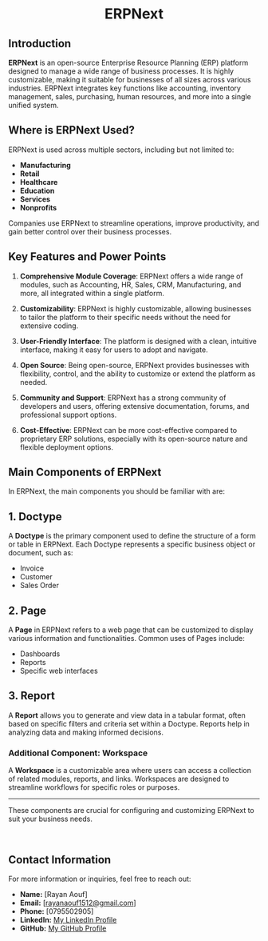 

<h1 align="center" >
  ERPNext
</h1>

## Introduction
**ERPNext** is an open-source Enterprise Resource Planning (ERP) platform designed to manage a wide range of business processes. It is highly customizable, making it suitable for businesses of all sizes across various industries. ERPNext integrates key functions like accounting, inventory management, sales, purchasing, human resources, and more into a single unified system.

## Where is ERPNext Used?
ERPNext is used across multiple sectors, including but not limited to:

- **Manufacturing**
- **Retail**
- **Healthcare**
- **Education**
- **Services**
- **Nonprofits**

Companies use ERPNext to streamline operations, improve productivity, and gain better control over their business processes.

## Key Features and Power Points

1. **Comprehensive Module Coverage**: ERPNext offers a wide range of modules, such as Accounting, HR, Sales, CRM, Manufacturing, and more, all integrated within a single platform.

2. **Customizability**: ERPNext is highly customizable, allowing businesses to tailor the platform to their specific needs without the need for extensive coding.

3. **User-Friendly Interface**: The platform is designed with a clean, intuitive interface, making it easy for users to adopt and navigate.

4. **Open Source**: Being open-source, ERPNext provides businesses with flexibility, control, and the ability to customize or extend the platform as needed.

5. **Community and Support**: ERPNext has a strong community of developers and users, offering extensive documentation, forums, and professional support options.

6. **Cost-Effective**: ERPNext can be more cost-effective compared to proprietary ERP solutions, especially with its open-source nature and flexible deployment options.



## Main Components of ERPNext
In ERPNext, the main components you should be familiar with are:

## 1. Doctype
A **Doctype** is the primary component used to define the structure of a form or table in ERPNext. Each Doctype represents a specific business object or document, such as:

- Invoice
- Customer
- Sales Order

## 2. Page
A **Page** in ERPNext refers to a web page that can be customized to display various information and functionalities. Common uses of Pages include:

- Dashboards
- Reports
- Specific web interfaces

## 3. Report
A **Report** allows you to generate and view data in a tabular format, often based on specific filters and criteria set within a Doctype. Reports help in analyzing data and making informed decisions.

### Additional Component: Workspace
A **Workspace** is a customizable area where users can access a collection of related modules, reports, and links. Workspaces are designed to streamline workflows for specific roles or purposes.

---

These components are crucial for configuring and customizing ERPNext to suit your business needs.


<br>

## Contact Information
For more information or inquiries, feel free to reach out:

- **Name:** [Rayan Aouf]
- **Email:** [rayanaouf1512@gmail.com]
- **Phone:** [0795502905]
- **LinkedIn:** [My LinkedIn Profile](https://www.linkedin.com/in/rayan-aouf-54a878315/)
- **GitHub:** [My GitHub Profile](https://github.com/RAYANaouf)






